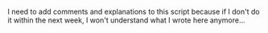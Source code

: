 I need to add comments and explanations to this script because if I don't do it within the next week, I won't understand what I wrote here anymore...
